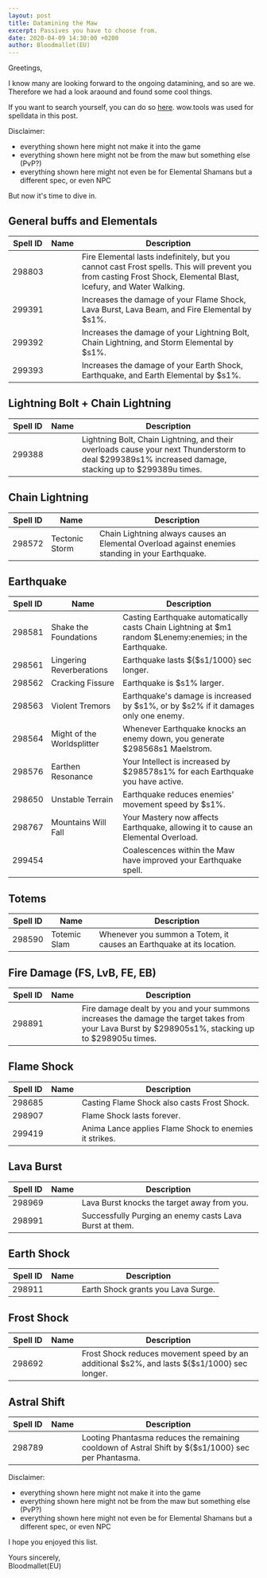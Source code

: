 ```yaml
---
layout: post
title: Datamining the Maw
excerpt: Passives you have to choose from.
date: 2020-04-09 14:30:00 +0200
author: Bloodmallet(EU)
---
```


Greetings,

I know many are looking forward to the ongoing datamining, and so are we. Therefore we had a look araound and found some cool things.

If you want to search yourself, you can do so [here](https://wow.tools/dbc/?dbc=spell). wow.tools was used for spelldata in this post.

Disclaimer:
- everything shown here might not make it into the game
- everything shown here might not be from the maw but something else (PvP?)
- everything shown here might not even be for Elemental Shamans but a different spec, or even NPC

But now it's time to dive in.

## General buffs and Elementals

| Spell ID | Name | Description |
| --- | --- | --- |
| 298803 | | Fire Elemental lasts indefinitely, but you cannot cast Frost spells. This will prevent you from casting Frost Shock, Elemental Blast, Icefury, and Water Walking. |
| 299391 | | Increases the damage of your Flame Shock, Lava Burst, Lava Beam, and Fire Elemental by $s1%. |
| 299392 | | Increases the damage of your Lightning Bolt, Chain Lightning, and Storm Elemental by $s1%. |
| 299393 | | Increases the damage of your Earth Shock, Earthquake, and Earth Elemental by $s1%. |

## Lightning Bolt + Chain Lightning

| Spell ID | Name | Description |
| --- | --- | --- |
| 299388 | | Lightning Bolt, Chain Lightning, and their overloads cause your next Thunderstorm to deal $299389s1% increased damage, stacking up to $299389u times. |


## Chain Lightning

| Spell ID | Name | Description |
| --- | --- | --- |
| 298572 | Tectonic Storm | Chain Lightning always causes an Elemental Overload against enemies standing in your Earthquake. |

## Earthquake

| Spell ID | Name | Description |
| --- | --- | --- |
| 298581 | Shake the Foundations | Casting Earthquake automatically casts Chain Lightning at $m1 random $Lenemy:enemies; in the Earthquake. |
| 298561 | Lingering Reverberations | Earthquake lasts ${$s1/1000} sec longer. |
| 298562 | Cracking Fissure | Earthquake is $s1% larger. |
| 298563 | Violent Tremors | Earthquake's damage is increased by $s1%, or by $s2% if it damages only one enemy. |
| 298564 | Might of the Worldsplitter | Whenever Earthquake knocks an enemy down, you generate $298568s1 Maelstrom. |
| 298576 | Earthen Resonance | Your Intellect is increased by $298578s1% for each Earthquake you have active. |
| 298650 | Unstable Terrain | Earthquake reduces enemies' movement speed by $s1%. |
| 298767 | Mountains Will Fall | Your Mastery now affects Earthquake, allowing it to cause an Elemental Overload. |
| 299454 | | Coalescences within the Maw have improved your Earthquake spell. |

## Totems

| Spell ID | Name | Description |
| --- | --- | --- |
| 298590 | Totemic Slam | Whenever you summon a Totem, it causes an Earthquake at its location. |

## Fire Damage (FS, LvB, FE, EB)

| Spell ID | Name | Description |
| --- | --- | --- |
| 298891 | | Fire damage dealt by you and your summons increases the damage the target takes from your Lava Burst by $298905s1%, stacking up to $298905u times. |

## Flame Shock

| Spell ID | Name | Description |
| --- | --- | --- |
| 298685 | | Casting Flame Shock also casts Frost Shock. |
| 298907 | | Flame Shock lasts forever. |
| 299419 | | Anima Lance applies Flame Shock to enemies it strikes. |

## Lava Burst

| Spell ID | Name | Description |
| --- | --- | --- |
| 298969 | | Lava Burst knocks the target away from you. |
| 298991 | | Successfully Purging an enemy casts Lava Burst at them. |

## Earth Shock

| Spell ID | Name | Description |
| --- | --- | --- |
| 298911 | | Earth Shock grants you Lava Surge. |

## Frost Shock

| Spell ID | Name | Description |
| --- | --- | --- |
| 298692 | | Frost Shock reduces movement speed by an additional $s2%, and lasts ${$s1/1000} sec longer. |

## Astral Shift

| Spell ID | Name | Description |
| --- | --- | --- |
| 298789 | | Looting Phantasma reduces the remaining cooldown of Astral Shift by ${$s1/1000} sec per Phantasma. |


Disclaimer:
- everything shown here might not make it into the game
- everything shown here might not be from the maw but something else (PvP?)
- everything shown here might not even be for Elemental Shamans but a different spec, or even NPC

I hope you enjoyed this list.

Yours sincerely,<br/>
Bloodmallet(EU)
